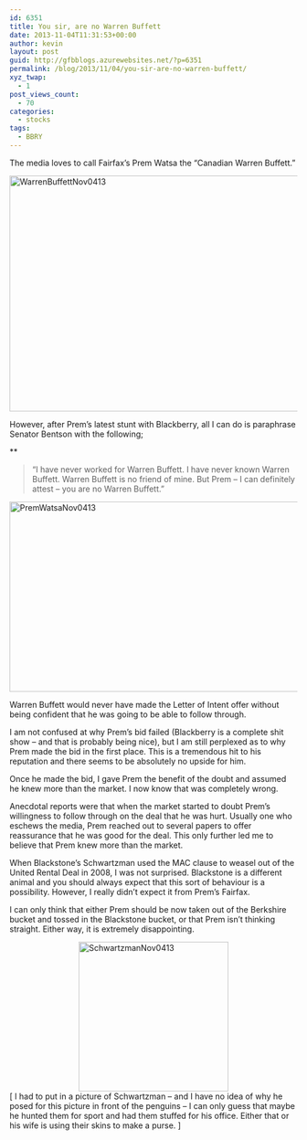 ```yaml
---
id: 6351
title: You sir, are no Warren Buffett
date: 2013-11-04T11:31:53+00:00
author: kevin
layout: post
guid: http://gfbblogs.azurewebsites.net/?p=6351
permalink: /blog/2013/11/04/you-sir-are-no-warren-buffett/
xyz_twap:
  - 1
post_views_count:
  - 70
categories:
  - stocks
tags:
  - BBRY
---
```

The media loves to call Fairfax&#8217;s Prem Watsa the &#8220;Canadian Warren Buffett.&#8221; 

<img style="display:block; margin-left:auto; margin-right:auto;" src="http://themacrotourist.com/blogs/2013/11/WarrenBuffettNov0413.jpg" alt="WarrenBuffettNov0413" title="WarrenBuffettNov0413.jpg" border="0" width="600" height="413" />

However, after Prem&#8217;s latest stunt with Blackberry, all I can do is paraphrase Senator Bentson with the following;
  
**
  


> &#8220;I have never worked for Warren Buffett. I have never known Warren Buffett. Warren Buffett is no friend of mine. But Prem &#8211; I can definitely attest &#8211; you are no Warren Buffett.&#8221; </p>
</strong>
  
<img style="display:block; margin-left:auto; margin-right:auto;" src="http://themacrotourist.com/blogs/2013/11/PremWatsaNov0413.jpg" alt="PremWatsaNov0413" title="PremWatsaNov0413.jpg" border="0" width="529" height="333" />

Warren Buffett would never have made the Letter of Intent offer without being confident that he was going to be able to follow through. 

I am not confused at why Prem&#8217;s bid failed (Blackberry is a complete shit show &#8211; and that is probably being nice), but I am still perplexed as to why Prem made the bid in the first place. This is a tremendous hit to his reputation and there seems to be absolutely no upside for him.

Once he made the bid, I gave Prem the benefit of the doubt and assumed he knew more than the market. I now know that was completely wrong.

Anecdotal reports were that when the market started to doubt Prem&#8217;s willingness to follow through on the deal that he was hurt. Usually one who eschews the media, Prem reached out to several papers to offer reassurance that he was good for the deal. This only further led me to believe that Prem knew more than the market.

When Blackstone&#8217;s Schwartzman used the MAC clause to weasel out of the United Rental Deal in 2008, I was not surprised. Blackstone is a different animal and you should always expect that this sort of behaviour is a possibility. However, I really didn&#8217;t expect it from Prem&#8217;s Fairfax.

I can only think that either Prem should be now taken out of the Berkshire bucket and tossed in the Blackstone bucket, or that Prem isn&#8217;t thinking straight. Either way, it is extremely disappointing. 

<img style="display:block; margin-left:auto; margin-right:auto;" src="http://themacrotourist.com/blogs/2013/11/SchwartzmanNov0413.jpg" alt="SchwartzmanNov0413" title="SchwartzmanNov0413.jpg" border="0" width="262" height="262" /> [ I had to put in a picture of Schwartzman &#8211; and I have no idea of why he posed for this picture in front of the penguins &#8211; I can only guess that maybe he hunted them for sport and had them stuffed for his office. Either that or his wife is using their skins to make a purse. ]